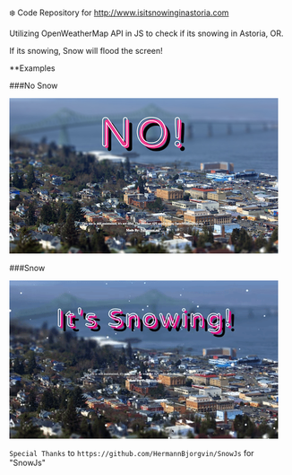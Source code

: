 :snowflake: Code Repository for http://www.isitsnowinginastoria.com

Utilizing OpenWeatherMap API in JS to check if its snowing in Astoria, OR.

If its snowing, Snow will flood the screen!

**Examples

###No Snow 

![NO SNOW](https://github.com/pshannon-git/isitsnowinginastoria/blob/main/assets/img/no.png?raw=true)

###Snow

![SNOW](https://github.com/pshannon-git/isitsnowinginastoria/blob/main/assets/img/snowing.gif?raw=true)

`Special Thanks` to `https://github.com/HermannBjorgvin/SnowJs` for "SnowJs"

